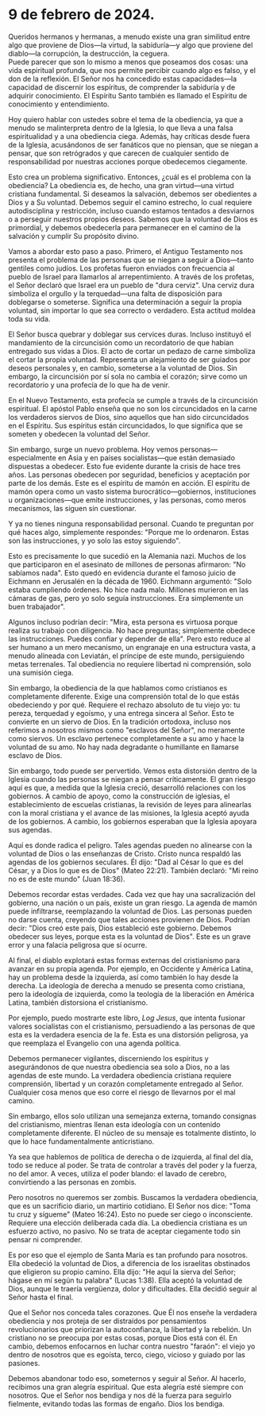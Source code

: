 # 9 de febrero de 2024.  

Queridos hermanos y hermanas, a menudo existe una gran similitud entre algo que proviene de Dios—la virtud, la sabiduría—y algo que proviene del diablo—la corrupción, la destrucción, la ceguera.  
Puede parecer que son lo mismo a menos que poseamos dos cosas: una vida espiritual profunda, que nos permite percibir cuando algo es falso, y el don de la reflexión. El Señor nos ha concedido estas capacidades—la capacidad de discernir los espíritus, de comprender la sabiduría y de adquirir conocimiento. El Espíritu Santo también es llamado el Espíritu de conocimiento y entendimiento.  

Hoy quiero hablar con ustedes sobre el tema de la obediencia, ya que a menudo se malinterpreta dentro de la Iglesia, lo que lleva a una falsa espiritualidad y a una obediencia ciega. Además, hay críticas desde fuera de la Iglesia, acusándonos de ser fanáticos que no piensan, que se niegan a pensar, que son retrógrados y que carecen de cualquier sentido de responsabilidad por nuestras acciones porque obedecemos ciegamente.  

Esto crea un problema significativo. Entonces, ¿cuál es el problema con la obediencia? La obediencia es, de hecho, una gran virtud—una virtud cristiana fundamental. Si deseamos la salvación, debemos ser obedientes a Dios y a Su voluntad. Debemos seguir el camino estrecho, lo cual requiere autodisciplina y restricción, incluso cuando estamos tentados a desviarnos o a perseguir nuestros propios deseos. Sabemos que la voluntad de Dios es primordial, y debemos obedecerla para permanecer en el camino de la salvación y cumplir Su propósito divino.  

Vamos a abordar esto paso a paso. Primero, el Antiguo Testamento nos presenta el problema de las personas que se niegan a seguir a Dios—tanto gentiles como judíos. Los profetas fueron enviados con frecuencia al pueblo de Israel para llamarlos al arrepentimiento. A través de los profetas, el Señor declaró que Israel era un pueblo de "dura cerviz". Una cerviz dura simboliza el orgullo y la terquedad—una falta de disposición para doblegarse o someterse. Significa una determinación a seguir la propia voluntad, sin importar lo que sea correcto o verdadero. Esta actitud moldea toda su vida.  

El Señor busca quebrar y doblegar sus cervices duras. Incluso instituyó el mandamiento de la circuncisión como un recordatorio de que habían entregado sus vidas a Dios. El acto de cortar un pedazo de carne simboliza el cortar la propia voluntad. Representa un alejamiento de ser guiados por deseos personales y, en cambio, someterse a la voluntad de Dios. Sin embargo, la circuncisión por sí sola no cambia el corazón; sirve como un recordatorio y una profecía de lo que ha de venir.  

En el Nuevo Testamento, esta profecía se cumple a través de la circuncisión espiritual. El apóstol Pablo enseña que no son los circuncidados en la carne los verdaderos siervos de Dios, sino aquellos que han sido circuncidados en el Espíritu. Sus espíritus están circuncidados, lo que significa que se someten y obedecen la voluntad del Señor.  

Sin embargo, surge un nuevo problema. Hoy vemos personas—especialmente en Asia y en países socialistas—que están demasiado dispuestas a obedecer. Esto fue evidente durante la crisis de hace tres años. Las personas obedecen por seguridad, beneficios y aceptación por parte de los demás. Este es el espíritu de mamón en acción. El espíritu de mamón opera como un vasto sistema burocrático—gobiernos, instituciones u organizaciones—que emite instrucciones, y las personas, como meros mecanismos, las siguen sin cuestionar.

Y ya no tienes ninguna responsabilidad personal. Cuando te preguntan por qué haces algo, simplemente respondes: "Porque me lo ordenaron. Estas son las instrucciones, y yo solo las estoy siguiendo".  

Esto es precisamente lo que sucedió en la Alemania nazi. Muchos de los que participaron en el asesinato de millones de personas afirmaron: "No sabíamos nada". Esto quedó en evidencia durante el famoso juicio de Eichmann en Jerusalén en la década de 1960. Eichmann argumentó: "Solo estaba cumpliendo órdenes. No hice nada malo. Millones murieron en las cámaras de gas, pero yo solo seguía instrucciones. Era simplemente un buen trabajador".  

Algunos incluso podrían decir: "Mira, esta persona es virtuosa porque realiza su trabajo con diligencia. No hace preguntas; simplemente obedece las instrucciones. Puedes confiar y depender de ella". Pero esto reduce al ser humano a un mero mecanismo, un engranaje en una estructura vasta, a menudo alineada con Leviatán, el príncipe de este mundo, persiguiendo metas terrenales. Tal obediencia no requiere libertad ni comprensión, solo una sumisión ciega.  

Sin embargo, la obediencia de la que hablamos como cristianos es completamente diferente. Exige una comprensión total de lo que estás obedeciendo y por qué. Requiere el rechazo absoluto de tu viejo yo: tu pereza, terquedad y egoísmo, y una entrega sincera al Señor. Esto te convierte en un siervo de Dios. En la tradición ortodoxa, incluso nos referimos a nosotros mismos como "esclavos del Señor", no meramente como siervos. Un esclavo pertenece completamente a su amo y hace la voluntad de su amo. No hay nada degradante o humillante en llamarse esclavo de Dios.  

Sin embargo, todo puede ser pervertido. Vemos esta distorsión dentro de la Iglesia cuando las personas se niegan a pensar críticamente. El gran riesgo aquí es que, a medida que la Iglesia creció, desarrolló relaciones con los gobiernos. A cambio de apoyo, como la construcción de iglesias, el establecimiento de escuelas cristianas, la revisión de leyes para alinearlas con la moral cristiana y el avance de las misiones, la Iglesia aceptó ayuda de los gobiernos. A cambio, los gobiernos esperaban que la Iglesia apoyara sus agendas.  

Aquí es donde radica el peligro. Tales agendas pueden no alinearse con la voluntad de Dios o las enseñanzas de Cristo. Cristo nunca respaldó las agendas de los gobiernos seculares. Él dijo: "Dad al César lo que es del César, y a Dios lo que es de Dios" (Mateo 22:21). También declaró: "Mi reino no es de este mundo" (Juan 18:36).  

Debemos recordar estas verdades. Cada vez que hay una sacralización del gobierno, una nación o un país, existe un gran riesgo. La agenda de mamón puede infiltrarse, reemplazando la voluntad de Dios. Las personas pueden no darse cuenta, creyendo que tales acciones provienen de Dios. Podrían decir: "Dios creó este país, Dios estableció este gobierno. Debemos obedecer sus leyes, porque esta es la voluntad de Dios". Este es un grave error y una falacia peligrosa que sí ocurre.  

Al final, el diablo explotará estas formas externas del cristianismo para avanzar en su propia agenda. Por ejemplo, en Occidente y América Latina, hay un problema desde la izquierda, así como también lo hay desde la derecha. La ideología de derecha a menudo se presenta como cristiana, pero la ideología de izquierda, como la teología de la liberación en América Latina, también distorsiona el cristianismo.  

Por ejemplo, puedo mostrarte este libro, *Log Jesus*, que intenta fusionar valores socialistas con el cristianismo, persuadiendo a las personas de que esta es la verdadera esencia de la fe. Esta es una distorsión peligrosa, ya que reemplaza el Evangelio con una agenda política.  

Debemos permanecer vigilantes, discerniendo los espíritus y asegurándonos de que nuestra obediencia sea solo a Dios, no a las agendas de este mundo. La verdadera obediencia cristiana requiere comprensión, libertad y un corazón completamente entregado al Señor. Cualquier cosa menos que eso corre el riesgo de llevarnos por el mal camino.  

Sin embargo, ellos solo utilizan una semejanza externa, tomando consignas del cristianismo, mientras llenan esta ideología con un contenido completamente diferente. El núcleo de su mensaje es totalmente distinto, lo que lo hace fundamentalmente anticristiano.  

Ya sea que hablemos de política de derecha o de izquierda, al final del día, todo se reduce al poder. Se trata de controlar a través del poder y la fuerza, no del amor. A veces, utiliza el poder blando: el lavado de cerebro, convirtiendo a las personas en zombis.  

Pero nosotros no queremos ser zombis. Buscamos la verdadera obediencia, que es un sacrificio diario, un martirio cotidiano. El Señor nos dice: "Toma tu cruz y sígueme" (Mateo 16:24). Esto no puede ser ciego o inconsciente. Requiere una elección deliberada cada día. La obediencia cristiana es un esfuerzo activo, no pasivo. No se trata de aceptar ciegamente todo sin pensar ni comprender.  

Es por eso que el ejemplo de Santa María es tan profundo para nosotros. Ella obedeció la voluntad de Dios, a diferencia de los israelitas obstinados que eligieron su propio camino. Ella dijo: "He aquí la sierva del Señor; hágase en mí según tu palabra" (Lucas 1:38). Ella aceptó la voluntad de Dios, aunque le traería vergüenza, dolor y dificultades. Ella decidió seguir al Señor hasta el final.  

Que el Señor nos conceda tales corazones. Que Él nos enseñe la verdadera obediencia y nos proteja de ser distraídos por pensamientos revolucionarios que priorizan la autoconfianza, la libertad y la rebelión. Un cristiano no se preocupa por estas cosas, porque Dios está con él. En cambio, debemos enfocarnos en luchar contra nuestro "faraón": el viejo yo dentro de nosotros que es egoísta, terco, ciego, vicioso y guiado por las pasiones.  

Debemos abandonar todo eso, someternos y seguir al Señor. Al hacerlo, recibimos una gran alegría espiritual. Que esta alegría esté siempre con nosotros. Que el Señor nos bendiga y nos dé la fuerza para seguirlo fielmente, evitando todas las formas de engaño. Dios los bendiga.

